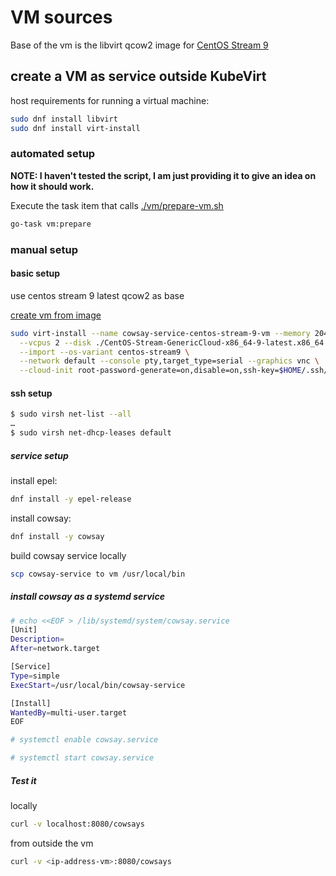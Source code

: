 # VM sources

Base of the vm is the libvirt qcow2 image for [CentOS Stream 9]

[CentOS Stream 9]: https://cloud.centos.org/centos/9-stream/x86_64/images/

## create a VM as service outside KubeVirt

host requirements for running a virtual machine:

```bash
sudo dnf install libvirt
sudo dnf install virt-install
```

### automated setup

**NOTE: I haven't tested the script, I am just providing it to give an idea on how it should work.**

Execute the task item that calls [./vm/prepare-vm.sh](./prepare-vm.sh)

```bash
go-task vm:prepare
```

### manual setup

#### basic setup

use centos stream 9 latest qcow2 as base


[create vm from image](https://smoogespace.blogspot.com/2022/02/how-to-install-centos-stream-9-cloud.html)

```bash
sudo virt-install --name cowsay-service-centos-stream-9-vm --memory 2048 \
  --vcpus 2 --disk ./CentOS-Stream-GenericCloud-x86_64-9-latest.x86_64.qcow2 \
  --import --os-variant centos-stream9 \
  --network default --console pty,target_type=serial --graphics vnc \
  --cloud-init root-password-generate=on,disable=on,ssh-key=$HOME/.ssh/id_rsa.pub
```

#### ssh setup
```bash
$ sudo virsh net-list --all
…
$ sudo virsh net-dhcp-leases default
```

##### service setup

install epel:
```bash
dnf install -y epel-release
```

install cowsay:
```bash
dnf install -y cowsay
```

build cowsay service locally
```bash
scp cowsay-service to vm /usr/local/bin
```

##### install cowsay as a systemd service

```bash
# echo <<EOF > /lib/systemd/system/cowsay.service
[Unit]
Description=
After=network.target

[Service]
Type=simple
ExecStart=/usr/local/bin/cowsay-service

[Install]
WantedBy=multi-user.target
EOF

# systemctl enable cowsay.service

# systemctl start cowsay.service
```

##### Test it
locally

```bash
curl -v localhost:8080/cowsays
```

from outside the vm

```bash
curl -v <ip-address-vm>:8080/cowsays
```

